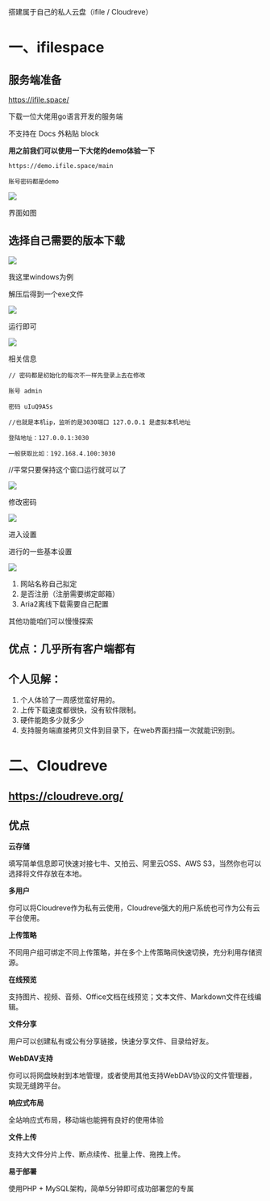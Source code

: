 搭建属于自己的私人云盘（ifile / Cloudreve）

# 一、ifilespace

## 服务端准备

https://ifile.space/

下载一位大佬用go语言开发的服务端

不支持在 Docs 外粘贴 block

**用之前我们可以使用一下大佬的demo体验一下**

```
https://demo.ifile.space/main

账号密码都是demo
```

![](https://p3-juejin.byteimg.com/tos-cn-i-k3u1fbpfcp/b7a9f241fb324d0a846d441af307af8e~tplv-k3u1fbpfcp-zoom-1.image)

界面如图

## 选择自己需要的版本下载

![](https://p3-juejin.byteimg.com/tos-cn-i-k3u1fbpfcp/936aa5477f6b436385a7f0cd6f2144d1~tplv-k3u1fbpfcp-zoom-1.image)

我这里windows为例

解压后得到一个exe文件

![](https://p3-juejin.byteimg.com/tos-cn-i-k3u1fbpfcp/4b80b2f79fed4e69b2a27a8dc0b99bef~tplv-k3u1fbpfcp-zoom-1.image)

运行即可

![](https://p3-juejin.byteimg.com/tos-cn-i-k3u1fbpfcp/b4651a67c8ee467599ff95fbd81aaada~tplv-k3u1fbpfcp-zoom-1.image)

相关信息

```
// 密码都是初始化的每次不一样先登录上去在修改

账号 admin

密码 uIuQ9ASs 

//也就是本机ip，监听的是3030端口 127.0.0.1 是虚拟本机地址

登陆地址：127.0.0.1:3030

一般获取比如：192.168.4.100:3030
```

//平常只要保持这个窗口运行就可以了

![](https://p3-juejin.byteimg.com/tos-cn-i-k3u1fbpfcp/b416cfd32b9944fc984ff072081210fb~tplv-k3u1fbpfcp-zoom-1.image)

修改密码

![](https://p3-juejin.byteimg.com/tos-cn-i-k3u1fbpfcp/d8cd0c1860ea4e8d9f03b312a6f2a3fb~tplv-k3u1fbpfcp-zoom-1.image)

进入设置

进行的一些基本设置

![](https://p3-juejin.byteimg.com/tos-cn-i-k3u1fbpfcp/d54b840b21ff4d418b30f3f4ef75e54f~tplv-k3u1fbpfcp-zoom-1.image)

1.  网站名称自己拟定
1.  是否注册（注册需要绑定邮箱）
1.  Aria2离线下载需要自己配置

其他功能咱们可以慢慢探索

## 优点：几乎所有客户端都有

## 个人见解：

1.  个人体验了一周感觉蛮好用的。
1.  上传下载速度都很快，没有软件限制。
1.  硬件能跑多少就多少
1.  支持服务端直接拷贝文件到目录下，在web界面扫描一次就能识别到。

# 二、Cloudreve

## **https://cloudreve.org/**

## 优点

**云存储**

填写简单信息即可快速对接七牛、又拍云、阿里云OSS、AWS S3，当然你也可以选择将文件存放在本地。

**多用户**

你可以将Cloudreve作为私有云使用，Cloudreve强大的用户系统也可作为公有云平台使用。

**上传策略**

不同用户组可绑定不同上传策略，并在多个上传策略间快速切换，充分利用存储资源。

**在线预览**

支持图片、视频、音频、Office文档在线预览；文本文件、Markdown文件在线编辑。

**文件分享**

用户可以创建私有或公有分享链接，快速分享文件、目录给好友。

**WebDAV支持**

你可以将网盘映射到本地管理，或者使用其他支持WebDAV协议的文件管理器，实现无缝跨平台。

**响应式布局**

全站响应式布局，移动端也能拥有良好的使用体验

**文件上传**

支持大文件分片上传、断点续传、批量上传、拖拽上传。

**易于部署**

使用PHP + MySQL架构，简单5分钟即可成功部署您的专属


